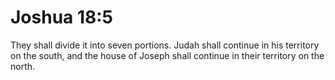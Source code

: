 # Joshua 18:5

They shall divide it into seven portions. Judah shall continue in his territory on the south, and the house of Joseph shall continue in their territory on the north.
